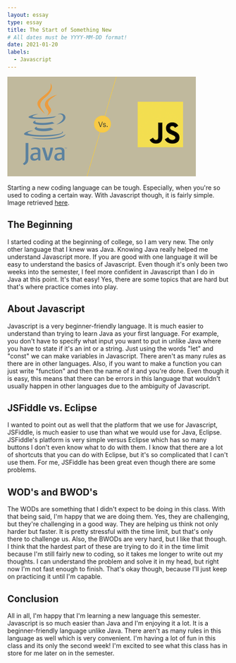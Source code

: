 ```yaml
---
layout: essay
type: essay
title: The Start of Something New
# All dates must be YYYY-MM-DD format!
date: 2021-01-20
labels:
  - Javascript
---
```


<img class="ui medium right floated rounded image" src="../images/javascr.png">

Starting a new coding language can be tough. Especially, when you're so used to coding a certain way. With Javascript though, it is fairly simple. Image retrieved [here](https://www.lifewire.com/difference-between-java-and-javascript-4777619).

## The Beginning 

I started coding at the beginning of college, so I am very new. The only other language that I knew was Java. Knowing Java really helped me understand Javascript more. If you are good with one language it will be easy to understand the basics of Javascript. Even though it's only been two weeks into the semester, I feel more confident in Javascript than I do in Java at this point. It's that easy! Yes, there are some topics that are hard but that's where practice comes into play.

## About Javascript

Javascript is a very beginner-friendly language. It is much easier to understand than trying to learn Java as your first language. For example, you don't have to specify what input you want to put in unlike Java where you have to state if it's an int or a string. Just using the words "let" and "const" we can make variables in Javascript. There aren't as many rules as there are in other languages. Also, if you want to make a function you can just write "function" and then the name of it and you're done. Even though it is easy, this means that there can be errors in this language that wouldn't usually happen in other languages due to the ambiguity of Javascript.

## JSFiddle vs. Eclipse

I wanted to point out as well that the platform that we use for Javascript, JSFiddle, is much easier to use than what we would use for Java, Eclipse. JSFiddle's platform is very simple versus Eclipse which has so many buttons I don't even know what to do with them. I know that there are a lot of shortcuts that you can do with Eclipse, but it's so complicated that I can't use them. For me, JSFiddle has been great even though there are some problems. 

## WOD's and BWOD's

The WODs are something that I didn't expect to be doing in this class. With that being said, I'm happy that we are doing them. Yes, they are challenging, but they're challenging in a good way. They are helping us think not only harder but faster. It is pretty stressful with the time limit, but that's only there to challenge us. Also, the BWODs are very hard, but I like that though. I think that the hardest part of these are trying to do it in the time limit because I'm still fairly new to coding, so it takes me longer to write out my thoughts. I can understand the problem and solve it in my head, but right now I'm not fast enough to finish. That's okay though, because I'll just keep on practicing it until I'm capable.

## Conclusion

All in all, I'm happy that I'm learning a new language this semester. Javascript is so much easier than Java and I'm enjoying it a lot. It is a beginner-friendly language unlike Java. There aren't as many rules in this language as well which is very convenient. I'm having a lot of fun in this class and its only the second week! I'm excited to see what this class has in store for me later on in the semester. 
